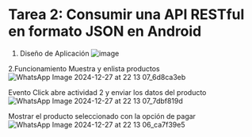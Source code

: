 # Tarea 2: Consumir una API RESTful en formato JSON en Android
1. Diseño de Aplicación
![image](https://github.com/user-attachments/assets/a0639bde-99a6-4494-9546-8c2f5cf3e604)

2.Funcionamiento
Muestra y enlista productos
![WhatsApp Image 2024-12-27 at 22 13 07_6d8ca3eb](https://github.com/user-attachments/assets/60280079-98fe-4cad-8f82-522eaeadae99)

Evento Click abre actividad 2 y enviar los datos del producto
![WhatsApp Image 2024-12-27 at 22 13 07_7dbf819d](https://github.com/user-attachments/assets/de2590ec-97c8-42b0-b3d5-b99a47f2ac0b)



Mostrar el producto seleccionado con la opción de pagar
![WhatsApp Image 2024-12-27 at 22 13 06_ca7f39e5](https://github.com/user-attachments/assets/a1b864c3-a34f-45d6-bf6d-571195fb5b16)





